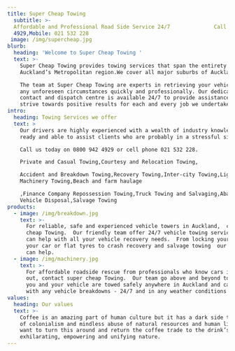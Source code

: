 ```yaml
---
title: Super Cheap Towing
  subtitle: >-
  Affordable and Professional Road Side Service 24/7              Call 0800 942
  4929,Mobile: 021 532 228
 image: /img/supercheap.jpg
blurb:
  heading: 'Welcome to Super Cheap Towing '
  text: >-
    Super Cheap Towing provides towing services that span the entirety of
    Auckland’s Metropolitan region.We cover all major suburbs of Auckland. 

    The team at Super Cheap Towing are experts in retrieving your vehicle from
    any unforeseen circumstances quickly and professionally. Our dedicated
    contact and dispatch centre is available 24/7 to provide assistance and
    strive towards positive results for each and every job we undertake.
intro:
  heading: Towing Services we offer
  text: >
    Our drivers are highly experienced with a wealth of industry knowledge,
    ready and able to assist clients who are probably in a stressful situation.

    Call us today on 0800 942 4929 or cell phone 021 532 228.

    Private and Casual Towing,Courtesy and Relocation Towing,

    Accident and Breakdown Towing,Recovery Towing,Inter-city Towing,Light
    Machinery Towing,Beach and farm haulage

    ,Finance Company Repossession Towing,Truck Towing and Salvaging,Abandoned
    Vehicle Disposal,Salvage Towing
products:
  - image: /img/breakdown.jpg
    text: >-
      For reliable, safe and experienced vehicle towers in Auckland,  call super
      cheap Towing.  Our friendly team offer 24/7 vehicle towing services and
      can help with all your vehicle recovery needs.  From locking your keys in
      your car or flat tyres to crash recovery and salvage towing  our experts
      can help. 
  - image: /img/machinery.jpg
    text: >-
      For affordable roadside rescue from professionals who know cars inside and
      out, contact super cheap Towing.  Our team go above and beyond to ensure
      you and your vehicle are towed safely anywhere in Auckland and can assist
      with any vehicle breakdowns - 24/7 and in any weather conditions!
values:
  heading: Our values
  text: >-
    Coffee is an amazing part of human culture but it has a dark side too – one
    of colonialism and mindless abuse of natural resources and human lives. We
    want to turn this around and return the coffee trade to the drink’s
    exhilarating, empowering and unifying nature.
---
```


